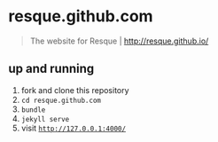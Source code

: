# resque.github.com
> The website for Resque | http://resque.github.io/

## up and running

1. fork and clone this repository
2. `cd resque.github.com`
3. `bundle`
4. `jekyll serve`
5. visit [`http://127.0.0.1:4000/`]

[`http://127.0.0.1:4000/`]: http://127.0.0.1:4000/
